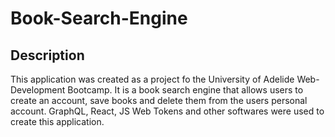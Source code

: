 # Book-Search-Engine

 ## Description
 
This application was created as a project fo the University of Adelide Web-Development Bootcamp. It is a book search engine that allows users to create an account, save books and delete them from the users personal account. GraphQL, React, JS Web Tokens and other softwares were used to create this application. 



